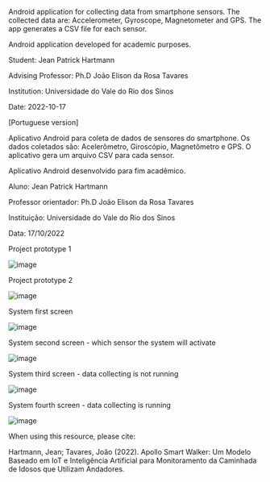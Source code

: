 Android application for collecting data from smartphone sensors.
The collected data are: Accelerometer, Gyroscope, Magnetometer and GPS.
The app generates a CSV file for each sensor.

Android application developed for academic purposes.

Student: Jean Patrick Hartmann

Advising Professor: Ph.D João Elison da Rosa Tavares

Institution: Universidade do Vale do Rio dos Sinos

Date: 2022-10-17



[Portuguese version]

Aplicativo Android para coleta de dados de sensores do smartphone.
Os dados coletados são: Acelerômetro, Giroscópio, Magnetômetro e GPS.
O aplicativo gera um arquivo CSV para cada sensor.

Aplicativo Android desenvolvido para fim acadêmico.

Aluno: Jean Patrick Hartmann

Professor orientador: Ph.D João Elison da Rosa Tavares

Instituição: Universidade do Vale do Rio dos Sinos

Data: 17/10/2022

Project prototype 1

![image](https://user-images.githubusercontent.com/32403781/196273777-34287e0a-35b9-41d4-bc9e-040e116dc4c6.png)

Project prototype 2

![image](https://user-images.githubusercontent.com/32403781/196274561-4b78ad3f-7102-48d2-9b11-1a4300db7b63.png)




System first screen

![image](https://user-images.githubusercontent.com/32403781/196304551-7bf47a45-f5f0-4ba0-b739-72ad97110e54.png)



System second screen - which sensor the system will activate

![image](https://user-images.githubusercontent.com/32403781/196304529-cbbf3ca4-4c08-4074-8fb3-fb2753408fd2.png)



System third screen - data collecting is not running

![image](https://user-images.githubusercontent.com/32403781/196304691-6f2e5e48-6b6c-42ad-8dd5-087439a87e09.png)



System fourth screen - data collecting is running

![image](https://user-images.githubusercontent.com/32403781/196304760-5f8deea0-6271-4c77-aadf-a17953da0a81.png)






When using this resource, please cite:

Hartmann, Jean; Tavares, João (2022). Apollo Smart Walker: Um Modelo Baseado em IoT e Inteligência Artificial para Monitoramento da Caminhada de Idosos que Utilizam Andadores.




